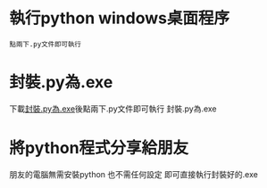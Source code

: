 



# 執行python windows桌面程序

    點兩下.py文件即可執行


# 封裝.py為.exe

下載[封裝.py為.exe](https://raw.githubusercontent.com/98672794/AutoWeb2022/main/ATWpy_exe.py)後點兩下.py文件即可執行 封裝.py為.exe
    
   
    
# 將python程式分享給朋友

  朋友的電腦無需安裝python
  也不需任何設定
  即可直接執行封裝好的.exe
